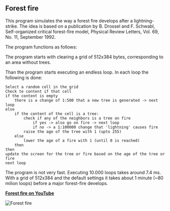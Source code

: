 

## Forest fire

This program simulates the way a forest fire develops after a lightning-strike. The idea is based on a publication by B. Drossel and F. Schwabl, Self-organized critical forest-fire model, Physical Review Letters, Vol. 69, No. 11, September 1992.

The program functions as follows:

The program starts with clearing a grid of 512x384 bytes, corresponding to an area without trees.

Than the program starts executing an endless loop. In each loop the following is done:

	Select a random cell in the grid
	Check te content if that cell
	if the content is empty
		there is a change of 1:500 that a new tree is generated -> next loop
	else
		if the content of the cell is a tree:
			check if any of the neighbors is a tree on fire
				if yes -> also go on fire -> next loop
				if no -> a 1:100000 change that 'lightning' causes fire
			raise the age of the tree with 1 (upto 255)
		else
			lower the age of a fire with 1 (until 0 is reached)
		then
	then
	update the screen for the tree or fire based on the age of the tree or 			fire
	next loop
	
The program is not very fast. Executing 10.000 loops takes around 7.4 ms. With a grid of 512x384 and the default settings it takes about 1 minute (~80 milion loops) before a major forest-fire develops.

[**Forest fire on YouTube**](https://youtu.be/JNGmbZAHrhY)

![Forest fire](https://user-images.githubusercontent.com/11397265/153283094-db5d024c-45ec-4c4a-891d-a9860b052ef2.jpg)

